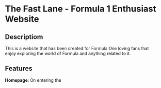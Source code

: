 # The Fast Lane - Formula 1 Enthusiast Website


## Descriptiom
This is a website that has been created for Formula One loving fans that enjoy exploring the world of Formula and anything related to it.

## Features
**Homepage**: On entering the 
